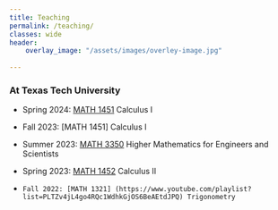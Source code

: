 ```yaml
---
title: Teaching
permalink: /teaching/
classes: wide
header:
    overlay_image: "/assets/images/overley-image.jpg"
    
---
```

###  At Texas Tech University


-   Spring 2024: [MATH 1451](https://www.youtube.com/playlist?list=PLTZv4jL4go4SiR4zn_RIRFLHYoi8643H6) Calculus I <br />

-   Fall 2023: [MATH 1451] Calculus I<br />

-   Summer 2023: [MATH 3350](https://www.youtube.com/playlist?list=PLTZv4jL4go4S0VJdLFm0p4qdiPkFiqj9N) Higher Mathematics for Engineers and Scientists
 
-    Spring 2023: [MATH 1452](https://www.youtube.com/playlist?list=PLTZv4jL4go4Q75HmF68qLb7AqOrOUjlJ6) Calculus II

-     Fall 2022: [MATH 1321] (https://www.youtube.com/playlist?list=PLTZv4jL4go4RQc1WdhkGjOS6BeAEtdJPQ) Trigonometry


